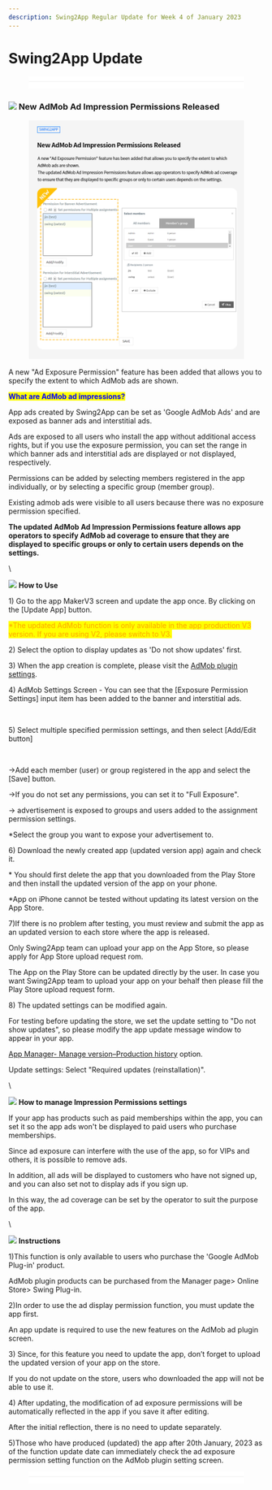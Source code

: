 ```yaml
---
description: Swing2App Regular Update for Week 4 of January 2023
---
```


# Swing2App Update

<figure><img src=".gitbook/assets/구분선 (1).PNG" alt=""><figcaption></figcaption></figure>

### ![](https://wp.swing2app.co.kr/wp-content/uploads/2018/09/%EB%8B%A8%EB%9D%BD1-1.png) **New AdMob Ad Impression Permissions Released**&#x20;

<figure><img src=".gitbook/assets/애드몹업데이트EN.png" alt=""><figcaption></figcaption></figure>

A new "Ad Exposure Permission" feature has been added that allows you to specify the extent to which AdMob ads are shown.

<mark style="color:blue;">**What are AdMob ad impressions?**</mark>

App ads created by Swing2App can be set as 'Google AdMob Ads' and are exposed as banner ads and interstitial ads.&#x20;

Ads are exposed to all users who install the app without additional access rights, but if you use the exposure permission, you can set the range in which banner ads and interstitial ads are displayed or not displayed, respectively.&#x20;

Permissions can be added by selecting members registered in the app individually, or by selecting a specific group (member group).&#x20;

Existing admob ads were visible to all users because there was no exposure permission specified.

**The updated AdMob Ad Impression Permissions feature allows app operators to specify AdMob ad coverage to ensure that they are displayed to specific groups or only to certain users depends on the settings.**

\


![](https://ncdn2.swing2app.co.kr/public/swing\_notice\_editor\_attach/10191508/20234526.png) **How to Use**

1\) Go to the app MakerV3 screen and update the app once. By clicking on the \[Update App] button.

<mark style="color:orange;">\*The updated AdMob function is only available in the app production V3 version. If you are using V2, please switch to V3.</mark>

2\) Select the option to display updates as 'Do not show updates' first.

3\) When the app creation is complete, please visit the [AdMob plugin settings](http://www.swing2app.co.kr/view/app\_plugin\_by\_admob).

4\) AdMob Settings Screen - You can see that the \[Exposure Permission Settings] input item has been added to the banner and interstitial ads.

<figure><img src="https://ncdn2.swing2app.co.kr/public/swing_notice_editor_attach/10191653/20235126.PNG" alt=""><figcaption></figcaption></figure>

5\) Select multiple specified permission settings, and then select \[Add/Edit button]

<figure><img src="https://ncdn2.swing2app.co.kr/public/swing_notice_editor_attach/10191655/20235226.PNG" alt=""><figcaption></figcaption></figure>

→Add each member (user) or group registered in the app and select the \[Save] button.

→If you do not set any permissions, you can set it to "Full Exposure".&#x20;

→ advertisement is exposed to groups and users added to the assignment permission settings.&#x20;

\*Select the group you want to expose your advertisement to.

6\) Download the newly created app (updated version app) again and check it.

\* You should first delete the app that you downloaded from the Play Store and then install the updated version of the app on your phone.

\*App on iPhone cannot be tested without updating its latest version on the App Store.

7\)If there is no problem after testing, you must review and submit the app as an updated version to each store where the app is released.

Only Swing2App team can upload your app on the App Store, so please apply for App Store upload request rom.

The App on the Play Store can be updated directly by the user. In case you want Swing2App team to upload your app on your behalf then please fill the Play Store upload request form.&#x20;

8\) The updated settings can be modified again.

For testing before updating the store, we set the update setting to "Do not show updates", so please modify the app update message window to appear in your app.&#x20;

[App Manager- Manage version–Production history](https://www.swing2app.com/view/app\_work\_history) option.

Update settings: Select "Required updates (reinstallation)".

\


![](https://ncdn2.swing2app.co.kr/public/swing\_notice\_editor\_attach/10191519/20234626.png) **How to manage Impression Permissions settings**

If your app has products such as paid memberships within the app, you can set it so the app ads won't be displayed to paid users who purchase memberships.&#x20;

Since ad exposure can interfere with the use of the app, so for VIPs and others, it is possible to remove ads.

In addition, all ads will be displayed to customers who have not signed up, and you can also set not to display ads if you sign up.

In this way, the ad coverage can be set by the operator to suit the purpose of the app.

\


![](https://ncdn2.swing2app.co.kr/public/swing\_notice\_editor\_attach/10191520/20234626.png) **Instructions**&#x20;

1\)This function is only available to users who purchase the 'Google AdMob Plug-in' product.

AdMob plugin products can be purchased from the Manager page> Online Store> Swing Plug-in.

2\)In order to use the ad display permission function, you must update the app first.

An app update is required to use the new features on the AdMob ad plugin screen.

3\) Since, for this feature you need to update the app, don’t forget to upload the updated version of your app on the store.

If you do not update on the store, users who downloaded the app will not be able to use it.

4\) After updating, the modification of ad exposure permissions will be automatically reflected in the app if you save it after editing.

After the initial reflection, there is no need to update separately.

5\)Those who have produced (updated) the app after 20th January, 2023 as of the function update date can immediately check the ad exposure permission setting function on the AdMob plugin setting screen.&#x20;

<figure><img src=".gitbook/assets/구분선 (1).PNG" alt=""><figcaption></figcaption></figure>

